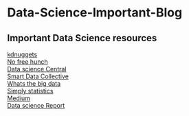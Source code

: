 # Data-Science-Important-Blog
## Important Data Science resources
[kdnuggets](https://www.kdnuggets.com/)<br>
[ No free hunch](http://blog.kaggle.com/)<br>
[Data science Central](https://www.datasciencecentral.com/)<br>
[Smart Data Collective](https://www.smartdatacollective.com/)<br>
[Whats the big data](https://whatsthebigdata.com/)<br>
[Simply statistics](https://simplystatistics.org/)<br>
[Medium](https://towardsdatascience.com/)<br>
[Data science Report](http://starbridgepartners.com/data-science-report/)<br>
